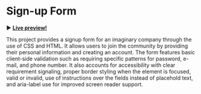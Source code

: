 # Sign-up Form

:arrow_forward:  **[Live preview!](https://nekosoffy.github.io/sign-up-form/)**

This project provides a signup form for an imaginary company through the use of CSS and HTML. It allows users to join the community by providing their personal information and creating an account. The form features basic client-side validation such as requiring specific patterns for password, e-mail, and phone number. It also accounts for accessibility with clear requirement signaling, proper border styling when the element is focused, valid or invalid, use of instructions over the fields instead of placehold text, and aria-label use for improved screen reader support.